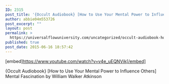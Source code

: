 ```yaml
---
ID: 2315
post_title: '{Occult Audiobook} [How to Use Your Mental Power to Influence Others] Mental Fascination'
author: abbie04m553726
post_excerpt: ""
layout: post
permalink: >
  https://universalflowuniversity.com/uncategorized/occult-audiobook-how-to-use-your-mental-power-to-influence-others-mental-fascination/
published: true
post_date: 2015-06-16 18:57:42
---
```

[embed]https://www.youtube.com/watch?v=v4e_uEQNVik[/embed]<br>
<p>{Occult Audiobook}  [How to Use Your Mental Power to Influence Others] Mental Fascination by William Walker Atkinson</p>